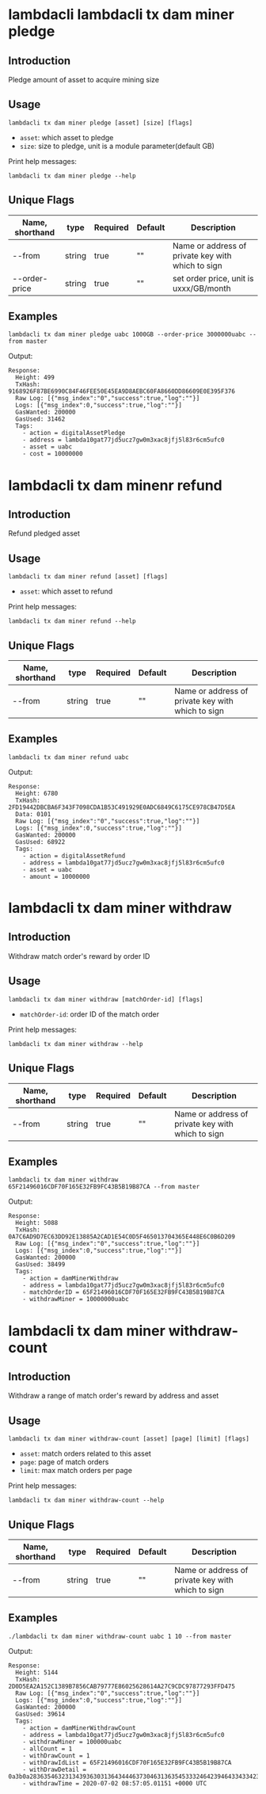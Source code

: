 # lambdacli lambdacli tx dam miner pledge

## Introduction

Pledge amount of asset to acquire mining size

## Usage

```
lambdacli tx dam miner pledge [asset] [size] [flags]
```

- `asset`: which asset to pledge
- `size`: size to pledge, unit is a module parameter(default GB)

Print help messages:
```
lambdacli tx dam miner pledge --help
```

## Unique Flags

| Name, shorthand     | type   | Required | Default  | Description                                                         |
| --------------------| -----  | -------- | -------- | ------------------------------------------------------------------- |
| --from | string | true     | ""       |  Name or address of private key with which to sign |
| --order-price | string | true     | ""       |   set order price, unit is uxxx/GB/month |

## Examples

```
lambdacli tx dam miner pledge uabc 1000GB --order-price 3000000uabc --from master
```

Output:

```
Response:
  Height: 499
  TxHash: 9168926F87BE6990C84F46FEE50E45EA9D8AEBC60FA8660DD86609E0E395F376
  Raw Log: [{"msg_index":"0","success":true,"log":""}]
  Logs: [{"msg_index":0,"success":true,"log":""}]
  GasWanted: 200000
  GasUsed: 31462
  Tags:
    - action = digitalAssetPledge
    - address = lambda10gat77jd5ucz7gw0m3xac8jfj5l83r6cm5ufc0
    - asset = uabc
    - cost = 10000000
```

# lambdacli tx dam minenr refund

## Introduction

Refund pledged asset 

## Usage

```
lambdacli tx dam miner refund [asset] [flags]
```

- `asset`: which asset to refund

Print help messages:
```
lambdacli tx dam miner refund --help
```

## Unique Flags

| Name, shorthand     | type   | Required | Default  | Description                                                         |
| --------------------| -----  | -------- | -------- | ------------------------------------------------------------------- |
| --from | string | true     | ""       |  Name or address of private key with which to sign |

## Examples

```
lambdacli tx dam miner refund uabc
```

Output:

```
Response:
  Height: 6780
  TxHash: 2FD19442DBCBA6F343F7098CDA1B53C491929E0ADC6849C6175CE978CB47D5EA
  Data: 0101
  Raw Log: [{"msg_index":"0","success":true,"log":""}]
  Logs: [{"msg_index":0,"success":true,"log":""}]
  GasWanted: 200000
  GasUsed: 68922
  Tags:
    - action = digitalAssetRefund
    - address = lambda10gat77jd5ucz7gw0m3xac8jfj5l83r6cm5ufc0
    - asset = uabc
    - amount = 10000000
```

# lambdacli tx dam miner withdraw

## Introduction

Withdraw match order's reward by order ID

## Usage
```
lambdacli tx dam miner withdraw [matchOrder-id] [flags]
```

- `matchOrder-id`: order ID of the match order

Print help messages:
```
lambdacli tx dam miner withdraw --help
```

## Unique Flags

| Name, shorthand     | type   | Required | Default  | Description                                                         |
| --------------------| -----  | -------- | -------- | ------------------------------------------------------------------- |
| --from | string | true     | ""       |  Name or address of private key with which to sign |

## Examples

```
lambdacli tx dam miner withdraw 65F21496016CDF70F165E32FB9FC43B5B19B87CA --from master
```

Output:

```
Response:
  Height: 5088
  TxHash: 0A7C6AD9D7EC63DD92E13885A2CAD1E54C0D5F465013704365E448E6C0B6D209
  Raw Log: [{"msg_index":"0","success":true,"log":""}]
  Logs: [{"msg_index":0,"success":true,"log":""}]
  GasWanted: 200000
  GasUsed: 38499
  Tags:
    - action = damMinerWithdraw
    - address = lambda10gat77jd5ucz7gw0m3xac8jfj5l83r6cm5ufc0
    - matchOrderID = 65F21496016CDF70F165E32FB9FC43B5B19B87CA
    - withdrawMiner = 10000000uabc
```

# lambdacli tx dam miner withdraw-count

## Introduction

Withdraw a range of match order's reward by address and asset

## Usage
```
lambdacli tx dam miner withdraw-count [asset] [page] [limit] [flags]
```

- `asset`: match orders related to this asset
- `page`: page of match orders
- `limit`: max match orders per page


Print help messages:
```
lambdacli tx dam miner withdraw-count --help
```

## Unique Flags

| Name, shorthand     | type   | Required | Default  | Description                                                         |
| --------------------| -----  | -------- | -------- | ------------------------------------------------------------------- |
| --from | string | true     | ""       |  Name or address of private key with which to sign |

## Examples

```
./lambdacli tx dam miner withdraw-count uabc 1 10 --from master
```

Output:

```
Response:
  Height: 5144
  TxHash: 2D0D5EA2A152C1389B7856CAB79777E86025628614A27C9CDC97877293FFD475
  Raw Log: [{"msg_index":"0","success":true,"log":""}]
  Logs: [{"msg_index":0,"success":true,"log":""}]
  GasWanted: 200000
  GasUsed: 39614
  Tags:
    - action = damMinerWithdrawCount
    - address = lambda10gat77jd5ucz7gw0m3xac8jfj5l83r6cm5ufc0
    - withdrawMiner = 100000uabc
    - allCount = 1
    - withDrawCount = 1
    - withDrawIdList = 65F21496016CDF70F165E32FB9FC43B5B19B87CA
    - withDrawDetail = 0a3b0a28363546323134393630313643444637304631363545333246423946433433423542313942383743411204756162631a090a0475616263120130
    - withdrawTime = 2020-07-02 08:57:05.01151 +0000 UTC
```
